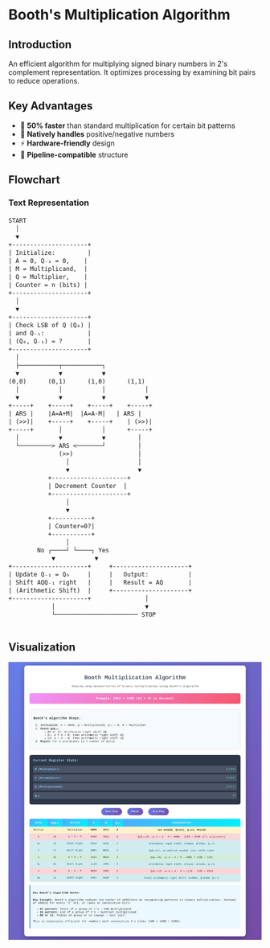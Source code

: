 # Booth's Multiplication Algorithm

## Introduction
An efficient algorithm for multiplying signed binary numbers in 2's complement representation. It optimizes processing by examining bit pairs to reduce operations.

## Key Advantages
- 🚀 **50% faster** than standard multiplication for certain bit patterns  
- 🔢 **Natively handles** positive/negative numbers  
- ⚡ **Hardware-friendly** design  
- 🔁 **Pipeline-compatible** structure  

## Flowchart

### Text Representation
```text
START
  │
  ▼
+---------------------+
| Initialize:         |
| A = 0, Q₋₁ = 0,    |
| M = Multiplicand,  |
| Q = Multiplier,    |
| Counter = n (bits) |
+---------------------+
  │
  ▼
+---------------------+
| Check LSB of Q (Q₀) |
| and Q₋₁:            |
| (Q₀, Q₋₁) = ?       |
+---------------------+
  │
  ├───────────┬───────────┐
  ▼           ▼           ▼
(0,0)      (0,1)      (1,0)      (1,1)
  │           │           │           │
  ▼           ▼           ▼           ▼
+-----+    +-----+    +-----+    +-----+
| ARS |    |A=A+M|  |A=A-M|   | ARS |
| (>>)|    +-----+    +-----+    | (>>)|
+-----+       │           │      +-----+
  │           ▼           ▼         │
  └─────────> ARS <───────┘         │
              (>>)                  │
                │                   │
                ▼                   ▼
           +---------------------+
           | Decrement Counter  |
           +---------------------+
                │
                ▼
           +-----------+
           | Counter=0?|
           +-----------+
                │
        No ┌────┘ └────┐ Yes
            ▼           ▼
+---------------------+     +---------------------+
| Update Q₋₁ = Q₀     |     |   Output:           |
| Shift AQQ₋₁ right   |     |   Result = AQ       |
| (Arithmetic Shift)  |     +---------------------+
+---------------------+               │
            │                         ▼
            └─────────────────────── STOP


```

## Visualization

![Booth's Algorithm Flowchart](https://github.com/Mdsadmansakib/Computer-Architecture-and-Organization/blob/main/Notes/Assets/booth_multiplication_demo.jpg) 
